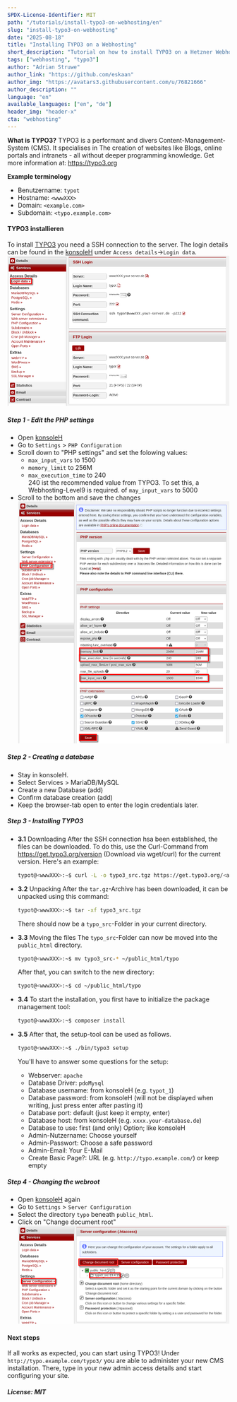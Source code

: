 ```yaml
---
SPDX-License-Identifier: MIT
path: "/tutorials/install-typo3-on-webhosting/en"
slug: "install-typo3-on-webhosting"
date: "2025-08-18"
title: "Installing TYPO3 on a Webhosting"
short_description: "Tutorial on how to install TYPO3 on a Hetzner Webhosting or Managed-Server."
tags: ["webhosting", "typo3"]
author: "Adrian Struwe"
author_link: "https://github.com/eskaan"
author_img: "https://avatars3.githubusercontent.com/u/76821666"
author_description: ""
language: "en"
available_languages: ["en", "de"]
header_img: "header-x"
cta: "webhosting"
---
```


**What is TYPO3?**
TYPO3 is a performant and divers Content-Management-System (CMS). It specialises in The creation of websites like Blogs, online portals and intranets - all without deeper programming knowledge.
Get more information at: https://typo3.org 

**Example terminology**

* Benutzername: `typot`
* Hostname: `<wwwXXX>`
* Domain: `<example.com>`
* Subdomain: `<typo.example.com>`
    

#### TYPO3 installieren

To install [TYPO3](https://typo3.org/) you need a SSH connection to the server. The login details can be found in the  [konsoleH](https://konsoleh.hetzner.com/) under `Access details`→`Login data`.
![](./images/01_konsoleH_login-data.en.png)

##### Step 1 - Edit the PHP settings
* Open [konsoleH](https://konsoleh.hetzner.com/)
* Go to `Settings` > `PHP Configuration`
* Scroll down to "PHP settings" and set the folowing values:
  * `max_input_vars` to 1500
  * `memory_limit` to 256M
  * `max_execution_time` to 240<br>
    240 ist the recommended value from TYPO3. To set this, a Webhosting-Level9 is required.
 of  `may_input_vars` to 5000
* Scroll to the bottom and save the changes
  ![](./images/03_konsoleH_php-settings.en.png)

##### Step 2 - Creating a database
* Stay in konsoleH.
* Select Services > MariaDB/MySQL
* Create a new Database (add)
* Confirm database creation (add)
* Keep the browser-tab open to enter the login credentials later.


##### Step 3 - Installing TYPO3
* **3.1** Downloading
  After the SSH connection hsa been established, the files can be downloaded. To do this, use the Curl-Command from https://get.typo3.org/version (Download via wget/curl) for the current version. Here's an example:
  ```bash
  typot@<wwwXXX>:~$ curl -L -o typo3_src.tgz https://get.typo3.org/<aktuelle version>
  ```
  
* **3.2** Unpacking
  After the `tar.gz`-Archive has been downloaded, it can be unpacked using this command:
  ```bash
  typot@<wwwXXX>:~$ tar -xf typo3_src.tgz
  ```
  There should now be a `typo_src`-Folder in your current directory.

* **3.3** Moving the files
  The `typo_src`-Folder can now be moved into the `public_html` directory.
  ```bash
  typot@<wwwXXX>:~$ mv typo3_src-* ~/public_html/typo
  ```
  After that, you can switch to the new directory:
  ```bash
  typot@<wwwXXX>:~$ cd ~/public_html/typo
  ```
    
* **3.4** To start the installation, you first have to initialize the package management tool:
  ```bash
  typot@<wwwXXX>:~$ composer install
  ```
    
* **3.5** After that, the setup-tool can be used as follows.
  ```bash
  typot@<wwwXXX>:~$ ./bin/typo3 setup
  ```
  You'll have to answer some questions for the setup:
  * Webserver: `apache`
  * Database Driver: `pdoMysql`
  * Database username: from konsoleH (e.g. `typot_1`)
  * Database password: from konsoleH (will not be displayed when writing, just press enter after pasting it)
  * Database port: default (just keep it empty, enter)
  * Database host: from konsoleH (e.g. `xxxx.your-database.de`)
  * Database to use: first (and only) Option; like konsoleH
  * Admin-Nutzername: Choose yourself
  * Admin-Passwort: Choose a safe password
  * Admin-Email: Your E-Mail
  * Create Basic Page?: URL (e.g. `http://typo.example.com/`) or keep empty

##### Step 4 - Changing the webroot
* Open [konsoleH](https://konsoleh.hetzner.com/) again
* Go to `Settings` > `Server Configuration`
* Select the directory `typo` beneath `public_html`.
* Click on "Change document root"
  ![](./images/02_konsoleH_set-webroot.en.png)

#### Next steps

If all works as expected, you can start using TYPO3! Under `http://typo.example.com/typo3/` you are able to administer your new CMS installation. There, type in your new admin access details and start configuring your site.

##### License: MIT

<!--

Contributor's Certificate of Origin

By making a contribution to this project, I certify that:

(a) The contribution was created in whole or in part by me and I have
    the right to submit it under the license indicated in the file; or

(b) The contribution is based upon previous work that, to the best of my
    knowledge, is covered under an appropriate license and I have the
    right under that license to submit that work with modifications,
    whether created in whole or in part by me, under the same license
    (unless I am permitted to submit under a different license), as
    indicated in the file; or

(c) The contribution was provided directly to me by some other person
    who certified (a), (b) or (c) and I have not modified it.

(d) I understand and agree that this project and the contribution are
    public and that a record of the contribution (including all personal
    information I submit with it, including my sign-off) is maintained
    indefinitely and may be redistributed consistent with this project
    or the license(s) involved.

Signed-off-by: Adrian Struwe <github@eskaan.de>

-->
